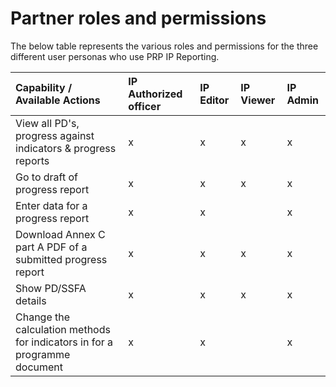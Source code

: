 # Partner roles and permissions

The below table represents the various roles and permissions for the three different user personas who use PRP IP Reporting.

| Capability / Available Actions | IP Authorized officer | IP Editor | IP Viewer | IP Admin |
| :--- | :--- | :--- | :--- | :--- |
| View all PD's, progress against indicators & progress reports | x | x | x | x |
| Go to draft of progress report | x | x | x | x |
| Enter data for a progress report | x | x |  | x |
| Download Annex C part A PDF of a submitted progress report | x | x | x | x |
| Show PD/SSFA details | x | x | x | x |
| Change the calculation methods for indicators in for a programme document | x | x |  | x |



